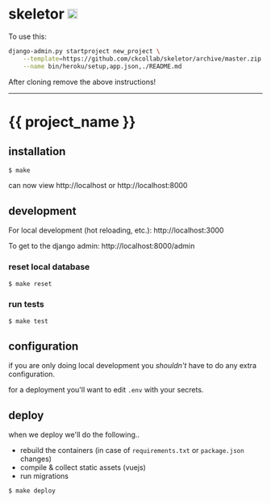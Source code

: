 # skeletor [<img src="https://ckcollab.com/assets/images/badges/badge.svg" alt="CKC" height="20">](https://ckcollab.com)

To use this:

```bash
django-admin.py startproject new_project \
    --template=https://github.com/ckcollab/skeletor/archive/master.zip \
    --name bin/heroku/setup,app.json,./README.md
```

After cloning remove the above instructions!

-------

# {{ project_name }}


## installation

```bash
$ make
```

can now view http://localhost or http://localhost:8000

## development

For local development (hot reloading, etc.):
http://localhost:3000

To get to the django admin:
http://localhost:8000/admin

### reset local database

```bash
$ make reset
```

### run tests

```bash
$ make test
```

## configuration

if you are only doing local development you _shouldn't_ have to do any extra configuration.

for a deployment you'll want to edit `.env` with your secrets.

## deploy

when we deploy we'll do the following.. 
 * rebuild the containers (in case of `requirements.txt` or `package.json` changes)
 * compile & collect static assets (vuejs)
 * run migrations

```bash
$ make deploy
```
